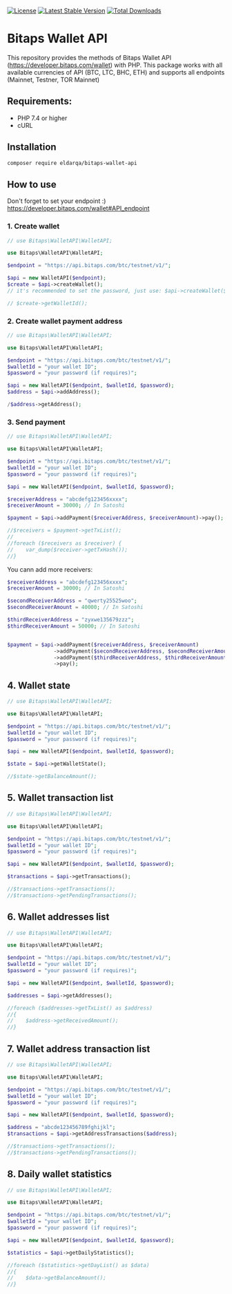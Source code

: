 [![License](https://poser.pugx.org/eldarqa/bitaps-wallet-api/license)](//packagist.org/packages/eldarqa/bitaps-wallet-api)
[![Latest Stable Version](https://poser.pugx.org/eldarqa/bitaps-wallet-api/v)](//packagist.org/packages/eldarqa/bitaps-wallet-api)
[![Total Downloads](https://poser.pugx.org/eldarqa/bitaps-wallet-api/downloads)](//packagist.org/packages/eldarqa/bitaps-wallet-api)

# Bitaps Wallet API

This repository provides the methods of Bitaps Wallet API (https://developer.bitaps.com/wallet) with PHP. This package
works with all available currencies of API (BTC, LTC, BHC, ETH) and supports all endpoints (Mainnet, Testner, TOR
Mainnet)

## Requirements:

- PHP 7.4 or higher
- cURL

## Installation

````bash
composer require eldarqa/bitaps-wallet-api
````

## How to use

Don't forget to set your endpoint :)
https://developer.bitaps.com/wallet#API_endpoint

### 1. Create wallet

```php
// use Bitaps\WalletAPI\WalletAPI;

use Bitaps\WalletAPI\WalletAPI;

$endpoint = "https://api.bitaps.com/btc/testnet/v1/";

$api = new WalletAPI($endpoint);
$create = $api->createWallet(); 
// it's recommended to set the password, just use: $api->createWallet($callbackLink, $password);

// $create->getWalletId();
```

### 2. Create wallet payment address

```php
// use Bitaps\WalletAPI\WalletAPI;

use Bitaps\WalletAPI\WalletAPI;

$endpoint = "https://api.bitaps.com/btc/testnet/v1/";
$walletId = "your wallet ID";
$password = "your password (if requires)"; 

$api = new WalletAPI($endpoint, $walletId, $password);
$address = $api->addAddress();

/$address->getAddress(); 
```

### 3. Send payment

```php
// use Bitaps\WalletAPI\WalletAPI;

use Bitaps\WalletAPI\WalletAPI;

$endpoint = "https://api.bitaps.com/btc/testnet/v1/";
$walletId = "your wallet ID";
$password = "your password (if requires)"; 

$api = new WalletAPI($endpoint, $walletId, $password);

$receiverAddress = "abcdefg123456xxxx";
$receiverAmount = 30000; // In Satoshi

$payment = $api->addPayment($receiverAddress, $receiverAmount)->pay();

//$receivers = $payment->getTxList();
//
//foreach ($receivers as $receiver) {
//    var_dump($receiver->getTxHash());
//}
```

You cann add more receivers:

```php
$receiverAddress = "abcdefg123456xxxx";
$receiverAmount = 30000; // In Satoshi

$secondReceiverAddress = "qwerty25525woo";
$secondReceiverAmount = 40000; // In Satoshi

$thirdReceiverAddress = "zyxwe135679zzz";
$thirdReceiverAmount = 50000; // In Satoshi


$payment = $api->addPayment($receiverAddress, $receiverAmount)
               ->addPayment($secondReceiverAddress, $secondReceiverAmount)
               ->addPayment($thirdReceiverAddress, $thirdReceiverAmount)
               ->pay();
```

## 4. Wallet state

```php
// use Bitaps\WalletAPI\WalletAPI;

use Bitaps\WalletAPI\WalletAPI;

$endpoint = "https://api.bitaps.com/btc/testnet/v1/";
$walletId = "your wallet ID";
$password = "your password (if requires)"; 

$api = new WalletAPI($endpoint, $walletId, $password);

$state = $api->getWalletState();

//$state->getBalanceAmount();
```

## 5. Wallet transaction list

```php
// use Bitaps\WalletAPI\WalletAPI;

use Bitaps\WalletAPI\WalletAPI;

$endpoint = "https://api.bitaps.com/btc/testnet/v1/";
$walletId = "your wallet ID";
$password = "your password (if requires)"; 

$api = new WalletAPI($endpoint, $walletId, $password);

$transactions = $api->getTransactions();

//$transactions->getTransactions();
//$transactions->getPendingTransactions();
```

## 6. Wallet addresses list

```php
// use Bitaps\WalletAPI\WalletAPI;

use Bitaps\WalletAPI\WalletAPI;

$endpoint = "https://api.bitaps.com/btc/testnet/v1/";
$walletId = "your wallet ID";
$password = "your password (if requires)"; 

$api = new WalletAPI($endpoint, $walletId, $password);

$addresses = $api->getAddresses();

//foreach ($addresses->getTxList() as $address)
//{
//    $address->getReceivedAmount();
//}
```

## 7. Wallet address transaction list

```php
// use Bitaps\WalletAPI\WalletAPI;

use Bitaps\WalletAPI\WalletAPI;

$endpoint = "https://api.bitaps.com/btc/testnet/v1/";
$walletId = "your wallet ID";
$password = "your password (if requires)"; 

$api = new WalletAPI($endpoint, $walletId, $password);

$address = "abcde123456789fghijkl";
$transactions = $api->getAddressTransactions($address);

//$transactions->getTransactions();
//$transactions->getPendingTransactions();
```

## 8. Daily wallet statistics

```php
// use Bitaps\WalletAPI\WalletAPI;

use Bitaps\WalletAPI\WalletAPI;

$endpoint = "https://api.bitaps.com/btc/testnet/v1/";
$walletId = "your wallet ID";
$password = "your password (if requires)"; 

$api = new WalletAPI($endpoint, $walletId, $password);

$statistics = $api->getDailyStatistics();

//foreach ($statistics->getDayList() as $data)
//{
//    $data->getBalanceAmount();
//}
```
